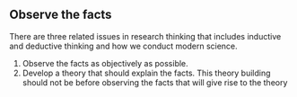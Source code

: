 ## Observe the facts
There are three related issues in research thinking that includes inductive and deductive thinking and how we conduct modern science. 

1. Observe the facts as objectively as possible.
2. Develop a theory that should explain the facts. This theory building should not be before observing the facts that will give rise to the theory